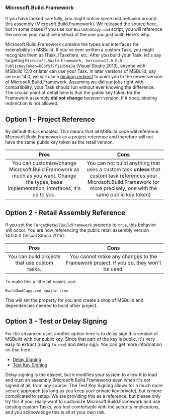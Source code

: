 ### Microsoft.Build.Framework
It you have looked carefully, you might notice some odd behavior around this assembly (Microsoft.Build.Framework). We released the source here, but in some cases if you use our `BuildAndCopy.cmd` script, you will reference the one on your machine instead of the one you just built! Here's why.

Microsoft.Build.Framework contains the types and interfaces for extensibility in MSBuild. If you've ever written a custom Task, you might recognize them as ITask, ITaskItem, etc. After you build your Task, let's say targeting `Microsoft.Build.Framework, Version=12.0.0.0, PublicKeyToken=b03f5f7f11d50a3a` (Visual Studio 2013), anyone with MSBuild 12.0 or later can use your Task. In later versions of MSBuild, say version 14.0, we will use a [binding redirect](https://msdn.microsoft.com/en-us/library/eftw1fys(v=vs.110).aspx) to point you to the newer version of Microsoft.Build.Framework. Assuming we did our jobs right with compatibility, your Task should run without ever knowing the difference. The crucial point of detail here is that the public key token for the Framework assembly **did not change** between version. If it does, binding redirection is not allowed.

## Option 1 - Project Reference
By default this is enabled. This means that all MSBuild code will reference Microsoft.Build.Framework as a project reference and therefore will not have the same public key token as the retail version.

| Pros  | Cons  |
|:-:|:-:|
| You can customize/change Microsoft.Build.Framework as much as you want. Change the types, base implementation, interfaces, it's up to you. | You can not build anything that uses a custom task **unless** that custom task references your Microsoft.Build.Framework (or more precisely, one with the same public key token) |

## Option 2 - Retail Assembly Reference
If you set the `TargetRetailBuildFramework` property to `true`, this behavior will occur. You are now referencing the public retail assembly version 14.0.0.0 (Visual Studio 2015).

| Pros  | Cons  |
|:-:|:-:|
| You can build projects that use custom tasks. | You cannot make any changes to the Framework project. If you do, they won't be used. |

To make this a little bit easier, use: 
```
BuildAndCopy.cmd <path> true
```
This will set the property for you and create a drop of MSBuild and dependencies needed to build other project.

## Option 3 - Test or Delay Signing
For the advanced user, another option here is to delay sign this version of MSBuild with our public key. Since that part of the key is public, it's very easy to extract (using `Sn.exe`) and delay sign. You can get more information on that here:
 * [Delay Signing](https://blogs.msdn.microsoft.com/shawnfa/2004/03/17/delay-signing/)
 * [Test Key Signing](http://blogs.msdn.com/b/shawnfa/archive/2005/10/24/484170.aspx)

Delay signing is the easiest, but it modifies your system to allow it to load and trust an assembly (Microsoft.Build.Framework) even when it's not signed at all, from any source. The Test Key Signing allows for a much more secure approach (as long as you keep your private key private), but is more complicated to setup. We are providing this as a reference, but please only try this if you: really want to customize Microsoft.Build.Framework and use existing custom Tasks, you feel comfortable with the security implications, and you acknowledge this is all at your own risk.